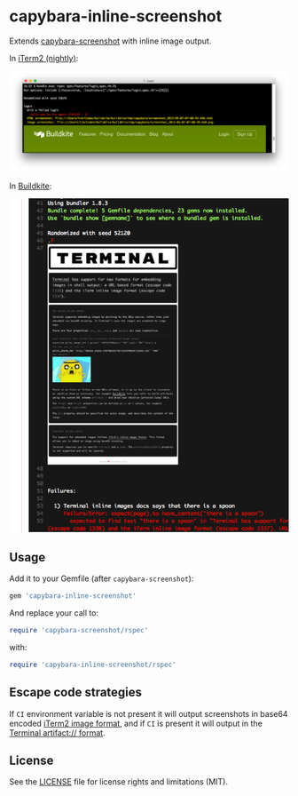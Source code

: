 # capybara-inline-screenshot

Extends [capybara-screenshot](https://github.com/mattheworiordan/capybara-screenshot) with inline image output.

In [iTerm2 (nightly)](http://iterm2.com/):

![Screenshot of iTerm2](screenshots/iterm.png)

In [Buildkite](https://buildkite.com/):

![Screenshot of Buildkite](screenshots/buildkite.png)

## Usage

Add it to your Gemfile (after `capybara-screenshot`):

```ruby
gem 'capybara-inline-screenshot'
```

And replace your call to:

```ruby
require 'capybara-screenshot/rspec'
```

with:

```ruby
require 'capybara-inline-screenshot/rspec'
```

## Escape code strategies

If `CI` environment variable is not present it will output screenshots in base64 encoded [iTerm2 image format](http://iterm2.com/images.html), and if `CI` is present it will output in the [Terminal artifact:// format](http://buildkite.github.io/terminal/inline-images/).

## License

See the [LICENSE](LICENSE.md) file for license rights and limitations (MIT).
